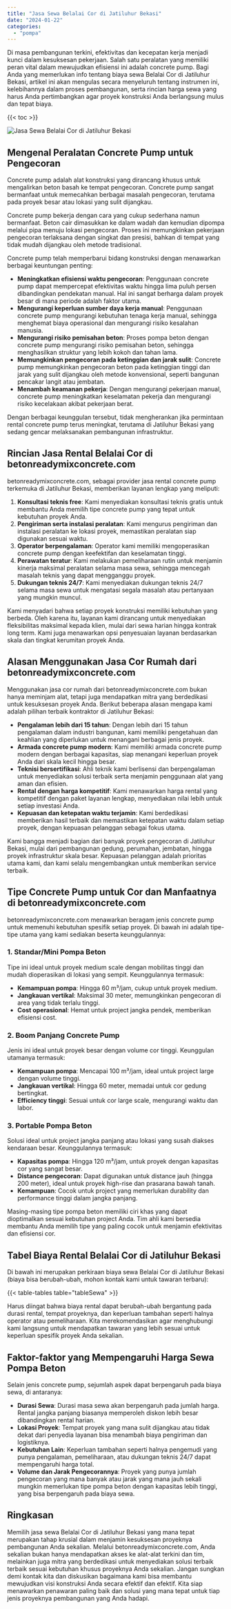 ```yaml
---
title: "Jasa Sewa Belalai Cor di Jatiluhur Bekasi"
date: "2024-01-22"
categories: 
  - "pompa"
---
```


Di masa pembangunan terkini, efektivitas dan kecepatan kerja menjadi kunci dalam kesuksesan pekerjaan. Salah satu peralatan yang memiliki peran vital dalam mewujudkan efisiensi ini adalah concrete pump. Bagi Anda yang memerlukan info tentang biaya sewa Belalai Cor di Jatiluhur Bekasi, artikel ini akan mengulas secara menyeluruh tentang instrumen ini, kelebihannya dalam proses pembangunan, serta rincian harga sewa yang harus Anda pertimbangkan agar proyek konstruksi Anda berlangsung mulus dan tepat biaya.

{{< toc >}}

![Jasa Sewa Belalai Cor di Jatiluhur Bekasi](https://betoncor8.github.io/pump/concrete-pump%20(19).png)

## Mengenal Peralatan Concrete Pump untuk Pengecoran

Concrete pump adalah alat konstruksi yang dirancang khusus untuk mengalirkan beton basah ke tempat pengecoran. Concrete pump sangat bermanfaat untuk memecahkan berbagai masalah pengecoran, terutama pada proyek besar atau lokasi yang sulit dijangkau.

Concrete pump bekerja dengan cara yang cukup sederhana namun bermanfaat. Beton cair dimasukkan ke dalam wadah dan kemudian dipompa melalui pipa menuju lokasi pengecoran. Proses ini memungkinkan pekerjaan pengecoran terlaksana dengan singkat dan presisi, bahkan di tempat yang tidak mudah dijangkau oleh metode tradisional.

Concrete pump telah memperbarui bidang konstruksi dengan menawarkan berbagai keuntungan penting:

- **Meningkatkan efisiensi waktu pengecoran**: Penggunaan concrete pump dapat mempercepat efektivitas waktu hingga lima puluh persen dibandingkan pendekatan manual. Hal ini sangat berharga dalam proyek besar di mana periode adalah faktor utama.
- **Mengurangi keperluan sumber daya kerja manual**: Penggunaan concrete pump mengurangi kebutuhan tenaga kerja manual, sehingga menghemat biaya operasional dan mengurangi risiko kesalahan manusia.
- **Mengurangi risiko pemisahan beton**: Proses pompa beton dengan concrete pump mengurangi risiko pemisahan beton, sehingga menghasilkan struktur yang lebih kokoh dan tahan lama.
- **Memungkinkan pengecoran pada ketinggian dan jarak sulit**: Concrete pump memungkinkan pengecoran beton pada ketinggian tinggi dan jarak yang sulit dijangkau oleh metode konvensional, seperti bangunan pencakar langit atau jembatan.
- **Menambah keamanan pekerja**: Dengan mengurangi pekerjaan manual, concrete pump meningkatkan keselamatan pekerja dan mengurangi risiko kecelakaan akibat pekerjaan berat.

Dengan berbagai keunggulan tersebut, tidak mengherankan jika permintaan rental concrete pump terus meningkat, terutama di Jatiluhur Bekasi yang sedang gencar melaksanakan pembangunan infrastruktur.

## Rincian Jasa Rental Belalai Cor di betonreadymixconcrete.com

betonreadymixconcrete.com, sebagai provider jasa rental concrete pump terkemuka di Jatiluhur Bekasi, memberikan layanan lengkap yang meliputi:

1. **Konsultasi teknis free**: Kami menyediakan konsultasi teknis gratis untuk membantu Anda memilih tipe concrete pump yang tepat untuk kebutuhan proyek Anda.
2. **Pengiriman serta instalasi peralatan**: Kami mengurus pengiriman dan instalasi peralatan ke lokasi proyek, memastikan peralatan siap digunakan sesuai waktu.
3. **Operator berpengalaman**: Operator kami memiliki mengoperasikan concrete pump dengan keefektifan dan keselamatan tinggi.
4. **Perawatan teratur**: Kami melakukan pemeliharaan rutin untuk menjamin kinerja maksimal peralatan selama masa sewa, sehingga mencegah masalah teknis yang dapat mengganggu proyek.
5. **Dukungan teknis 24/7**: Kami menyediakan dukungan teknis 24/7 selama masa sewa untuk mengatasi segala masalah atau pertanyaan yang mungkin muncul.

Kami menyadari bahwa setiap proyek konstruksi memiliki kebutuhan yang berbeda. Oleh karena itu, layanan kami dirancang untuk menyediakan fleksibilitas maksimal kepada klien, mulai dari sewa harian hingga kontrak long term. Kami juga menawarkan opsi penyesuaian layanan berdasarkan skala dan tingkat kerumitan proyek Anda.

## Alasan Menggunakan Jasa Cor Rumah dari betonreadymixconcrete.com

Menggunakan jasa cor rumah dari betonreadymixconcrete.com bukan hanya meminjam alat, tetapi juga mendapatkan mitra yang berdedikasi untuk kesuksesan proyek Anda. Berikut beberapa alasan mengapa kami adalah pilihan terbaik kontraktor di Jatiluhur Bekasi:

- **Pengalaman lebih dari 15 tahun**: Dengan lebih dari 15 tahun pengalaman dalam industri bangunan, kami memiliki pengetahuan dan keahlian yang diperlukan untuk menangani berbagai jenis proyek.
- **Armada concrete pump modern**: Kami memiliki armada concrete pump modern dengan berbagai kapasitas, siap menangani keperluan proyek Anda dari skala kecil hingga besar.
- **Teknisi bersertifikasi**: Ahli teknik kami berlisensi dan berpengalaman untuk menyediakan solusi terbaik serta menjamin penggunaan alat yang aman dan efisien.
- **Rental dengan harga kompetitif**: Kami menawarkan harga rental yang kompetitif dengan paket layanan lengkap, menyediakan nilai lebih untuk setiap investasi Anda.
- **Kepuasan dan ketepatan waktu terjamin**: Kami berdedikasi memberikan hasil terbaik dan memastikan ketepatan waktu dalam setiap proyek, dengan kepuasan pelanggan sebagai fokus utama.

Kami bangga menjadi bagian dari banyak proyek pengecoran di Jatiluhur Bekasi, mulai dari pembangunan gedung, perumahan, jembatan, hingga proyek infrastruktur skala besar. Kepuasan pelanggan adalah prioritas utama kami, dan kami selalu mengembangkan untuk memberikan service terbaik.

## Tipe Concrete Pump untuk Cor dan Manfaatnya di betonreadymixconcrete.com

betonreadymixconcrete.com menawarkan beragam jenis concrete pump untuk memenuhi kebutuhan spesifik setiap proyek. Di bawah ini adalah tipe-tipe utama yang kami sediakan beserta keunggulannya:

### 1\. Standar/Mini Pompa Beton

Tipe ini ideal untuk proyek medium scale dengan mobilitas tinggi dan mudah dioperasikan di lokasi yang sempit. Keunggulannya termasuk:

- **Kemampuan pompa**: Hingga 60 m³/jam, cukup untuk proyek medium.
- **Jangkauan vertikal**: Maksimal 30 meter, memungkinkan pengecoran di area yang tidak terlalu tinggi.
- **Cost operasional**: Hemat untuk project jangka pendek, memberikan efisiensi cost.

### 2\. Boom Panjang Concrete Pump

Jenis ini ideal untuk proyek besar dengan volume cor tinggi. Keunggulan utamanya termasuk:

- **Kemampuan pompa**: Mencapai 100 m³/jam, ideal untuk project large dengan volume tinggi.
- **Jangkauan vertikal**: Hingga 60 meter, memadai untuk cor gedung bertingkat.
- **Efficiency tinggi**: Sesuai untuk cor large scale, mengurangi waktu dan labor.

### 3\. Portable Pompa Beton

Solusi ideal untuk project jangka panjang atau lokasi yang susah diakses kendaraan besar. Keunggulannya termasuk:

- **Kapasitas pompa**: Hingga 120 m³/jam, untuk proyek dengan kapasitas cor yang sangat besar.
- **Distance pengecoran**: Dapat digunakan untuk distance jauh (hingga 200 meter), ideal untuk proyek high-rise dan prasarana bawah tanah.
- **Kemampuan**: Cocok untuk project yang memerlukan durability dan performance tinggi dalam jangka panjang.

Masing-masing tipe pompa beton memiliki ciri khas yang dapat dioptimalkan sesuai kebutuhan project Anda. Tim ahli kami bersedia membantu Anda memilih tipe yang paling cocok untuk menjamin efektivitas dan efisiensi cor.

## Tabel Biaya Rental Belalai Cor di Jatiluhur Bekasi

Di bawah ini merupakan perkiraan biaya sewa Belalai Cor di Jatiluhur Bekasi (biaya bisa berubah-ubah, mohon kontak kami untuk tawaran terbaru):

{{< table-tables table="tableSewa" >}}

Harus diingat bahwa biaya rental dapat berubah-ubah bergantung pada durasi rental, tempat proyeknya, dan keperluan tambahan seperti halnya operator atau pemeliharaan. Kita merekomendasikan agar menghubungi kami langsung untuk mendapatkan tawaran yang lebih sesuai untuk keperluan spesifik proyek Anda sekalian.

## Faktor-faktor yang Mempengaruhi Harga Sewa Pompa Beton

Selain jenis concrete pump, sejumlah aspek dapat berpengaruh pada biaya sewa, di antaranya:

- **Durasi Sewa**: Durasi masa sewa akan berpengaruh pada jumlah harga. Rental jangka panjang biasanya memperoleh diskon lebih besar dibandingkan rental harian.
- **Lokasi Proyek**: Tempat proyek yang mana sulit dijangkau atau tidak dekat dari penyedia layanan bisa menambah biaya pengiriman dan logistiknya.
- **Kebutuhan Lain**: Keperluan tambahan seperti halnya pengemudi yang punya pengalaman, pemeliharaan, atau dukungan teknis 24/7 dapat mempengaruhi harga total.
- **Volume dan Jarak Pengecorannya**: Proyek yang punya jumlah pengecoran yang mana banyak atau jarak yang mana jauh sekali mungkin memerlukan tipe pompa beton dengan kapasitas lebih tinggi, yang bisa berpengaruh pada biaya sewa.

## Ringkasan

Memilih jasa sewa Belalai Cor di Jatiluhur Bekasi yang mana tepat merupakan tahap krusial dalam menjamin kesuksesan proyeknya pembangunan Anda sekalian. Melalui betonreadymixconcrete.com, Anda sekalian bukan hanya mendapatkan akses ke alat-alat terkini dan tim, melainkan juga mitra yang berdedikasi untuk menyediakan solusi terbaik terbaik sesuai kebutuhan khusus proyeknya Anda sekalian. Jangan sungkan demi kontak kita dan diskusikan bagaimana kami bisa membantu mewujudkan visi konstruksi Anda secara efektif dan efektif. Kita siap menawarkan penawaran paling baik dan solusi yang mana tepat untuk tiap jenis proyeknya pembangunan yang Anda hadapi.
